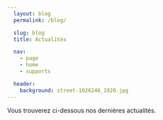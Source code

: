 ```yaml
---
  layout: blog
  permalink: /blog/

  slug: blog
  title: Actualités

  nav:
    - page
    - home
    - supports

  header:
    background: street-1026246_1920.jpg
---
```


Vous trouverez ci-dessous nos dernières actualités.
